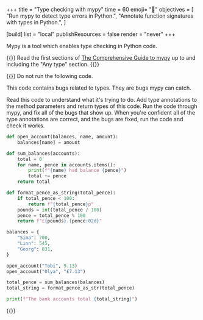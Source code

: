 +++
title = "Type checking with mypy"
time = 60
emoji= "🔎"
objectives = [
  "Run mypy to detect type errors in Python.",
  "Annotate function signatures with types in Python.",
]

[build]
  list = "local"
  publishResources = false
  render = "never"
+++

Mypy is a tool which enables type checking in Python code.

{{<note type="Reading">}}
Read the first sections of [The Comprehensive Guide to mypy](https://dev.to/tusharsadhwani/the-comprehensive-guide-to-mypy-561m) up to and including the "Any type" section.
{{</note>}}

{{<note type="exercise">}}
Do not run the following code.

This code contains bugs related to types. They are bugs mypy can catch.

Read this code to understand what it's trying to do. Add type annotations to the method parameters and return types of this code. Run the code through mypy, and fix all of the bugs that show up. When you're confident all of the type annotations are correct, and the bugs are fixed, run the code and check it works.

```python
def open_account(balances, name, amount):
    balances[name] = amount

def sum_balances(accounts):
    total = 0
    for name, pence in accounts.items():
        print(f"{name} had balance {pence}")
        total += pence
    return total

def format_pence_as_string(total_pence):
    if total_pence < 100:
        return f"{total_pence}p"
    pounds = int(total_pence / 100)
    pence = total_pence % 100
    return f"£{pounds}.{pence:02d}"

balances = {
    "Sima": 700,
    "Linn": 545,
    "Georg": 831,
}

open_account("Tobi", 9.13)
open_account("Olya", "£7.13")

total_pence = sum_balances(balances)
total_string = format_pence_as_str(total_pence)

print(f"The bank accounts total {total_string}")
```
{{</note>}}
